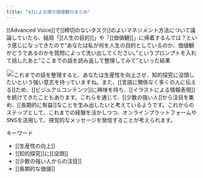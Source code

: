 ```yaml
---
title: "AIによる僕の価値観のまとめ"
---
```


[[Advanced Voice]]で[[締切のないタスク]]のよいマネジメント方法について議論していたら、結局「[[人生の目的]]」や「[[価値観]]」に帰着するんでは？という感じになってきたので“あなたは私が何を人生の目的としているのか、価値観がどうであるのかを質問によって洗い出してください。”というプロンプトを入れて話したあと“ここまでの話を読み返して整理してみて”といった結果

<img src='https://scrapbox.io/api/pages/nishio/gpt/icon' alt='gpt.icon' height="19.5"/>これまでの話を整理すると、あなたは生産性を向上させ、知的探究に没頭したいという強い意志を持っていますね。また、[[言語に関係なく多くの人に伝える]]ため、[[ビジュアルコンテンツ]]に興味を持ち、[[イラストによる情報表現]]を続けてきたこともあります。これらを通じて、[[少数の強い人]]から注目を集め、[[長期的に有益]]なことを生み出したいと考えているようです。これからのステップとして、これまでの経験を活かしつつ、オンラインプラットフォームやSNSを活用して、視覚的なメッセージを発信することが考えられます。

キーワード
- [[生産性の向上]]
- [[知的探究]]に[[没頭]]
- [[少数の強い人からの注目]]
- [[長期的な価値]]
